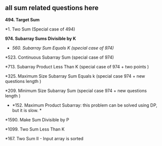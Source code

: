 ## all sum related questions here

**494. Target Sum**

*1. Two Sum (Special case of 494)

**974. Subarray Sums Divisible by K**

* *560. Subarray Sum Equals K (special case of 974)*

*523. Continuous Subarray Sum (special case of 974)

*713. Subarray Product Less Than K (special case of 974 + two points )

*325. Maximum Size Subarray Sum Equals k (special case 974 + new questions length )

*209. Minimum Size Subarray Sum (special case 974 + new questions length )

* *152. Maximum Product Subarray: this problem can be solved using DP, but it is slow.  *


*1590. Make Sum Divisible by P

*1099. Two Sum Less Than K

*167. Two Sum II - Input array is sorted



